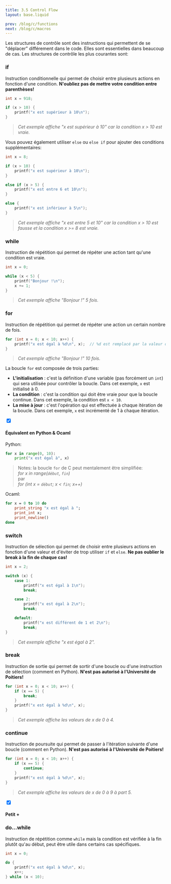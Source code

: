 ```yaml
---
title: 3.5 Control Flow
layout: base.liquid

prev: /blog/c/functions
next: /blog/c/macros
---
```


Les structures de contrôle sont des instructions qui permettent de se "déplacer" différement dans le code. Elles sont essentielles dans beaucoup de cas. Les structures de contrôle les plus courantes sont:

### if
Instruction conditionnelle qui permet de choisir entre plusieurs actions en fonction d'une condition. **N'oubliez pas de mettre votre condition entre parenthèses!**
```c
int x = 918;

if (x > 10) {
    printf("x est supérieur à 10\n");
}
```
> *Cet exemple affiche "x est supérieur à 10" car la condition x > 10 est vraie.*

Vous pouvez également utiliser `else` ou `else if` pour ajouter des conditions supplémentaires:
```c
int x = 8;

if (x > 10) {
    printf("x est supérieur à 10\n");
}

else if (x > 5) {
    printf("x est entre 6 et 10\n");
}

else {
    printf("x est inférieur à 5\n");
}
```
> *Cet exemple affiche "x est entre 5 et 10" car la condition x > 10 est fausse et la condition x >= 8 est vraie.*

### while
Instruction de répétition qui permet de répéter une action tant qu'une condition est vraie.
```c
int x = 0;

while (x < 5) {
    printf("Bonjour !\n");
    x += 1;
}
```
> *Cet exemple affiche "Bonjour !" 5 fois.*

### for
Instruction de répétition qui permet de répéter une action un certain nombre de fois.
```c
for (int x = 0; x < 10; x++) {
    printf("x est égal à %d\n", x);  // %d est remplacé par la valeur de x
}
```
> *Cet exemple affiche "Bonjour !" 10 fois.*

La boucle `for` est composée de trois parties:
- **L'initialisation** : c'est la définition d'une variable (pas forcément un `int`) qui sera utilisée pour contrôler la boucle. Dans cet exemple, `x` est initialisé à 0.
- **La condition** : c'est la condition qui doit être vraie pour que la boucle continue. Dans cet exemple, la condition est `x < 10`.
- **La mise à jour** : c'est l'opération qui est effectuée à chaque itération de la boucle. Dans cet exemple, `x` est incrémenté de 1 à chaque itération.

<section class="accordion" optional>
    <input type="checkbox" checked>
    <h4>Équivalent en Python & Ocaml<i></i></h4>
<article>

Python:
```py
for x in range(0, 10):
    print("x est égal à", x)
```
> Notes: la boucle `for` de C peut mentalement être simplifiée: <br>
> *for x in range(`début`, `fin`)* <br>
> par <br>
> *for (int x = `début`; x < `fin`; x++)*

Ocaml:
```ml
for x = 0 to 10 do
    print_string "x est égal à ";
    print_int x;
    print_newline()
done
```
</article>
</section>

### switch
Instruction de sélection qui permet de choisir entre plusieurs actions en fonction d'une valeur et d'éviter de trop utiliser `if` et `else`. **Ne pas oublier le break à la fin de chaque cas!**
```c
int x = 2;

switch (x) {
    case 1:
        printf("x est égal à 1\n");
        break;

    case 2:
        printf("x est égal à 2\n");
        break;

    default:
        printf("x est différent de 1 et 2\n");
        break;
}
```
> *Cet exemple affiche "x est égal à 2".*

### break
Instruction de sortie qui permet de sortir d'une boucle ou d'une instruction de sélection (comment en Python). **N'est pas autorisé à l'Université de Poitiers!**
```c
for (int x = 0; x < 10; x++) {
    if (x == 5) {
        break;
    }
    printf("x est égal à %d\n", x);
}
```
> *Cet exemple affiche les valeurs de x de 0 à 4.*

### continue
Instruction de poursuite qui permet de passer à l'itération suivante d'une boucle (comment en Python). **N'est pas autorisé à l'Université de Poitiers!**
```c
for (int x = 0; x < 10; x++) {
    if (x == 5) {
        continue;
    }
    printf("x est égal à %d\n", x);
}
```
> *Cet exemple affiche les valeurs de x de 0 à 9 à part 5.*

<section class="accordion" optional>
    <input type="checkbox" checked>
    <h4>Petit +<i></i></h4>
<article>

### do...while
Instruction de répétition comme `while` mais la condition est vérifiée à la fin plutôt qu'au début, peut être utile dans certains cas spécifiques.
```c
int x = 0;

do {
    printf("x est égal à %d\n", x);
    x++;
} while (x < 10);
```    
</article>
</section>
